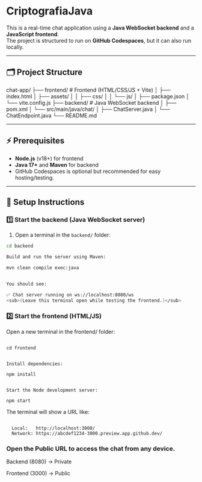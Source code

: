 # CriptografiaJava

This is a real-time chat application using a **Java WebSocket backend** and a **JavaScript frontend**.  
The project is structured to run on **GitHub Codespaces**, but it can also run locally.

---

## 🗂 Project Structure
chat-app/
├── frontend/ # Frontend (HTML/CSS/JS + Vite)
│ ├── index.html
│ ├── assets/
│ │ ├── css/
│ │ └── js/
│ ├── package.json
│ └── vite.config.js
├── backend/ # Java WebSocket backend
│ ├── pom.xml
│ └── src/main/java/chat/
│ ├── ChatServer.java
│ └── ChatEndpoint.java
└── README.md


---

## ⚡ Prerequisites

- **Node.js** (v18+) for frontend
- **Java 17+** and **Maven** for backend
- GitHub Codespaces is optional but recommended for easy hosting/testing.

---

## 🚀 Setup Instructions

### 1️⃣ Start the backend (Java WebSocket server)

1. Open a terminal in the `backend/` folder:

```bash
cd backend

Build and run the server using Maven:

mvn clean compile exec:java


You should see:

✅ Chat server running on ws://localhost:8080/ws
<sub>(Leave this terminal open while testing the frontend.)</sub>

```

### 2️⃣ Start the frontend (HTML/JS)

Open a new terminal in the frontend/ folder:
```

cd frontend


Install dependencies:

npm install


Start the Node development server:

npm start

```

The terminal will show a URL like:
```

  Local:   http://localhost:3000/
  Network: https://abcdef1234-3000.preview.app.github.dev/
```

### Open the Public URL to access the chat from any device.

Backend (8080) → Private

Frontend (3000) → Public